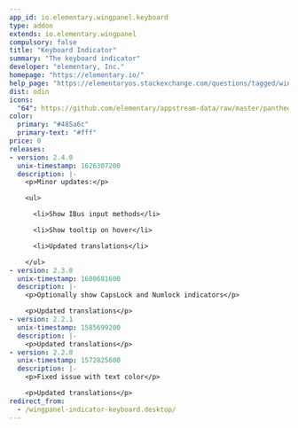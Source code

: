 ```yaml
---
app_id: io.elementary.wingpanel.keyboard
type: addon
extends: io.elementary.wingpanel
compulsory: false
title: "Keyboard Indicator"
summary: "The keyboard indicator"
developer: "elementary, Inc."
homepage: "https://elementary.io/"
help_page: "https://elementaryos.stackexchange.com/questions/tagged/wingpanel"
dist: odin
icons:
  "64": https://github.com/elementary/appstream-data/raw/master/pantheon-data/main/icons/64x64/wingpanel-indicator-keyboard_preferences-desktop-keyboard.png
color:
  primary: "#485a6c"
  primary-text: "#fff"
price: 0
releases:
- version: 2.4.0
  unix-timestamp: 1626307200
  description: |-
    <p>Minor updates:</p>

    <ul>

      <li>Show IBus input methods</li>

      <li>Show tooltip on hover</li>

      <li>Updated translations</li>

    </ul>
- version: 2.3.0
  unix-timestamp: 1608681600
  description: |-
    <p>Optionally show CapsLock and Numlock indicators</p>

    <p>Updated translations</p>
- version: 2.2.1
  unix-timestamp: 1585699200
  description: |-
    <p>Updated translations</p>
- version: 2.2.0
  unix-timestamp: 1572825600
  description: |-
    <p>Fixed issue with text color</p>

    <p>Updated translations</p>
redirect_from:
  - /wingpanel-indicator-keyboard.desktop/
---
```


